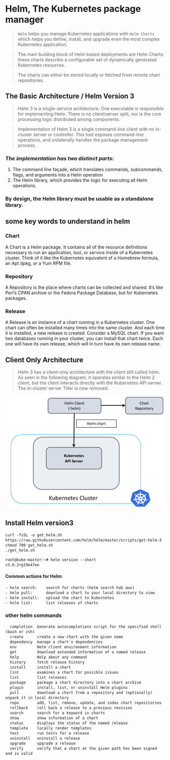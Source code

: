 # Helm, The Kubernetes package manager

> `Helm` helps you manage Kubernetes applications with `Helm Charts` which helps you define, install, and upgrade even the most complex Kubernetes application.

> The main building block of Helm based deployments are Helm Charts: these charts describe a configurable set of dynamically generated Kubernetes resources. 

> The charts can either be stored locally or fetched from remote chart repositories.

## The Basic Architecture / Helm Version 3

> Helm 3 is a single-service architecture. One executable is responsible for implementing Helm. There is no client/server split, nor is the core processing logic distributed among components.

> Implementation of Helm 3 is a single command-line client with no in-cluster server or controller. This tool exposes command-line operations, and unilaterally handles the package management process.

### ***The implementation has two distinct parts:***

1.    The command line façade, which translates commands, subcommands, flags, and arguments into a Helm operation
2.    The Helm library, which provides the logic for executing all Helm operations.

### **By design, the Helm library must be usable as a standalone library.**

## some key words to understand in helm 

### Chart 
A Chart is a Helm package. It contains all of the resource definitions necessary to run an application, tool, or service inside of a Kubernetes cluster. Think of it like the Kubernetes equivalent of a Homebrew formula, an Apt dpkg, or a Yum RPM file.

### Repository 
A Repository is the place where charts can be collected and shared. It’s like Perl’s CPAN archive or the Fedora Package Database, but for Kubernetes packages.

### Release 
A Release is an instance of a chart running in a Kubernetes cluster. One chart can often be installed many times into the same cluster. And each time it is installed, a new release is created. Consider a MySQL chart. If you want two databases running in your cluster, you can install that chart twice. Each one will have its own release, which will in turn have its own release name.


## Client Only Architecture

> Helm 3 has a client-only architecture with the client still called helm. As seen in the following diagram, it operates similar to the Helm 2 client, but the client interacts directly with the Kubernetes API server. The in-cluster server Tiller is now removed.

![helm3-architecture](https://github.com/lerndevops/static/blob/master/kube/helm3-architecture.PNG)


## Install Helm version3

```
curl -fsSL -o get_helm.sh https://raw.githubusercontent.com/helm/helm/master/scripts/get-helm-3
chmod 700 get_helm.sh
./get_helm.sh
```
```
root@kube-master:~# helm version --short
v3.0.2+g19e47ee
```

#### Common actions for Helm:

```
- helm search:    search for charts (helm search hub awx)
- helm pull:      download a chart to your local directory to view
- helm install:   upload the chart to Kubernetes
- helm list:      list releases of charts
```

### other helm commands

```
  completion  Generate autocompletions script for the specified shell (bash or zsh)
  create      create a new chart with the given name
  dependency  manage a chart's dependencies
  env         Helm client environment information
  get         download extended information of a named release
  help        Help about any command
  history     fetch release history
  install     install a chart
  lint        examines a chart for possible issues
  list        list releases
  package     package a chart directory into a chart archive
  plugin      install, list, or uninstall Helm plugins
  pull        download a chart from a repository and (optionally) unpack it in local directory
  repo        add, list, remove, update, and index chart repositories
  rollback    roll back a release to a previous revision
  search      search for a keyword in charts
  show        show information of a chart
  status      displays the status of the named release
  template    locally render templates
  test        run tests for a release
  uninstall   uninstall a release
  upgrade     upgrade a release
  verify      verify that a chart at the given path has been signed and is valid
```
